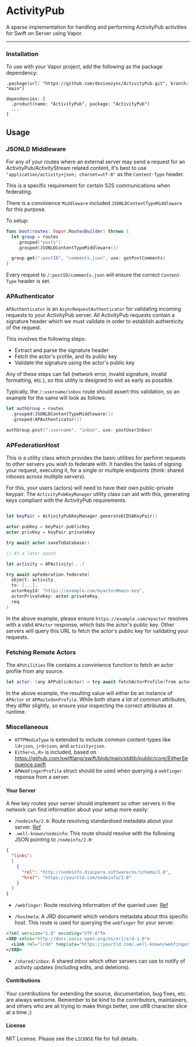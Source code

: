 
# ActivityPub

A sparse implementation for handling and performing ActivityPub activities for Swift on Server using Vapor. 

------

### Installation 
To use with your Vapor project, add the following as the package dependency:
```
.package(url: "https://github.com/dezinezync/ActivityPub.git", branch: "main")

```

```
dependencies: [
  .product(name: "ActivityPub", package: "ActivityPub")
  ...
]
```

## Usage 

### JSONLD Middleware

For any of your routes where an external server may send a request for an ActivityPub/ActivityStream related content, it's best to use `"application/activity+json; charset=utf-8"` as the `Content-Type` header. 

This is a specific requirement for certain S2S communications when federating. 

There is a convinience `Middleware` included `JSONLDContentTypeMiddleware` for this purpose.

To setup:

```swift
func boot(routes: Vapor.RoutesBuilder) throws {
  let group = routes
    .grouped("posts")
    .grouped(JSONLDContentTypeMiddleware())

  group.get(":postID", "comments.json", use: getPostComments)
}
```

Every request to `/:postID/comments.json` will ensure the correct `Content-Type` header is set. 

### APAuthenticator 

`APAuthenticator` is an `AsyncRequestAuthenticator` for validating incoming requests to your ActivityPub server. All ActivityPub requests contain a signature header which we must validate in order to establish authenticity of the request. 

This involves the following steps:
- Extract and parse the signature header
- Fetch the actor's profile, and its public key
- Validate the signature using the actor's public key

Any of these steps can fail (network error, invalid signature, invalid formatting, etc.), so this utility is designed to exit as early as possible.

Typically, the `/:username/inbox` route should assert this validation, so an example for the same will look as follows: 

```swift
let authGroup = routes
  .grouped(JSONLDContentTypeMiddleware())
  .grouped(APAuthenticator())

authGroup.post(":username", "inbox", use: postUserInbox)
```

### APFederationHost

This is a utility class which provides the basic utilities for perform requests to other servers you wish to federate with. It handles the tasks of signing your request, executing it, for a single or multiple endpoints (think: shared inboxes across multiple servers).

For this, your users (actors) will need to have their own public-private keypair. The `ActivityPubKeyManager` utility class can aid with this, generating keys compliant with the ActivityPub requirements. 

```swift

let keyPair = ActivityPubKeyManager.generateECDSAKeyPair()

actor.pubKey = keyPair.publicKey
actor.privKey = keyPair.privateKey

try await actor.saveToDatabase()

// At a later epoch 

let activity = APActivity(...)

try await apFederation.federate(
  object: activity, 
  to: [...], 
  actorKeyId: "https://example.com/myactor#main-key", 
  actorPrivateKey: actor.privateKey, 
  req
)
```

In the above example, please ensure `https://example.com/myactor` resolves with a valid `APActor` response, which lists the actor's public key. Other servers will query this URL to fetch the actor's public key for validating your requests. 

### Fetching Remote Actors

The `APUtilities` file contains a convinience function to fetch an actor profile from any source. 

```swift
let actor: (any APPublicActor) = try await fetchActorProfile(from actorURL: "https://social.dezinezync.com/@nikhil", using: req) 
```

In the above example, the resulting value will either be an instance of `APActor` or `APMastodonProfile`. While both share a lot of common attributes, they differ slightly, so ensure your inspecting the correct attributes at runtime. 

### Miscellaneous 

- `HTTPMediaType` is extended to include common content-types like `ld+json`, `jrd+json`, and `activity+json`. 
- `Either<L,R>` is included, based on https://github.com/swiftlang/swift/blob/main/stdlib/public/core/EitherSequence.swift
- `APWebFingerProfile` struct should be used when querying a `webfinger` reponse from a server. 

#### Your Server

A few key routes your server should implement so other servers in the network can find information about your setup more easily:

- `/nodeinfo/2.0`: Route resolving standardised metadata about your server. [Ref](https://nodeinfo.diaspora.software)
- `.well-known/nodeinfo`: This route should resolve with the following JSON pointing to `/nodeinfo/2.0`:
```json
{
  "links":
  [
    {
      "rel": "http://nodeinfo.diaspora.software/ns/schema/2.0",
      "href": "https://yourtld.com/nodeinfo/2.0"
    }
  ]
}
```

- `/webfinger`: Route resolving information of the queried user. [Ref](https://webfinger.net/spec/)

- `/hostmeta`: A JRD document which vendors metadata about this specific host. This route is used for querying the `webfinger` for your server.
```xml
<?xml version="1.0" encoding="UTF-8"?>
<XRD xmlns="http://docs.oasis-open.org/ns/xri/xrd-1.0">
  <Link rel="lrdd" template="https://yourtld.com/.well-known/webfinger?resource={uri}"/>
</XRD>
```

- `/shared/inbox`: A shared inbox which other servers can use to notify of activity updates (including edits, and deletions). 

#### Contributions

Your contributions for extending the source, documentation, bug fixes, etc. are always welcome. Remember to be kind to the contributors, maintainers, and others who are all trying to make things better, one utf8 character slice at a time ;)

#### License

MIT License. Please see the `LICENSE` file for full details. 

